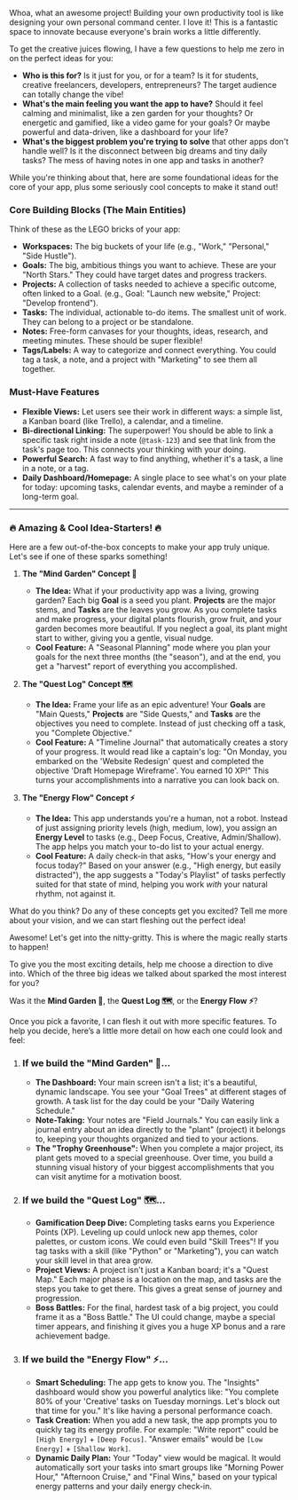 Whoa, what an awesome project! Building your own productivity tool is like designing your own personal command center. I love it! This is a fantastic space to innovate because everyone's brain works a little differently.

To get the creative juices flowing, I have a few questions to help me zero in on the perfect ideas for you:

* **Who is this for?** Is it just for you, or for a team? Is it for students, creative freelancers, developers, entrepreneurs? The target audience can totally change the vibe!
* **What's the main feeling you want the app to have?** Should it feel calming and minimalist, like a zen garden for your thoughts? Or energetic and gamified, like a video game for your goals? Or maybe powerful and data-driven, like a dashboard for your life?
* **What's the biggest problem you're trying to solve** that other apps don't handle well? Is it the disconnect between big dreams and tiny daily tasks? The mess of having notes in one app and tasks in another?

While you're thinking about that, here are some foundational ideas for the core of your app, plus some seriously cool concepts to make it stand out!

### Core Building Blocks (The Main Entities)

Think of these as the LEGO bricks of your app:

* **Workspaces:** The big buckets of your life (e.g., "Work," "Personal," "Side Hustle").
* **Goals:** The big, ambitious things you want to achieve. These are your "North Stars." They could have target dates and progress trackers.
* **Projects:** A collection of tasks needed to achieve a specific outcome, often linked to a Goal. (e.g., Goal: "Launch new website," Project: "Develop frontend").
* **Tasks:** The individual, actionable to-do items. The smallest unit of work. They can belong to a project or be standalone.
* **Notes:** Free-form canvases for your thoughts, ideas, research, and meeting minutes. These should be super flexible!
* **Tags/Labels:** A way to categorize and connect everything. You could tag a task, a note, and a project with "Marketing" to see them all together.

### Must-Have Features

* **Flexible Views:** Let users see their work in different ways: a simple list, a Kanban board (like Trello), a calendar, and a timeline.
* **Bi-directional Linking:** The superpower! You should be able to link a specific task right inside a note (`@task-123`) and see that link from the task's page too. This connects your thinking with your doing.
* **Powerful Search:** A fast way to find anything, whether it's a task, a line in a note, or a tag.
* **Daily Dashboard/Homepage:** A single place to see what's on your plate for today: upcoming tasks, calendar events, and maybe a reminder of a long-term goal.

---

### 🔥 Amazing & Cool Idea-Starters! 🔥

Here are a few out-of-the-box concepts to make your app truly unique. Let's see if one of these sparks something!

1.  **The "Mind Garden" Concept 🌱**
    * **The Idea:** What if your productivity app was a living, growing garden? Each big **Goal** is a seed you plant. **Projects** are the major stems, and **Tasks** are the leaves you grow. As you complete tasks and make progress, your digital plants flourish, grow fruit, and your garden becomes more beautiful. If you neglect a goal, its plant might start to wither, giving you a gentle, visual nudge.
    * **Cool Feature:** A "Seasonal Planning" mode where you plan your goals for the next three months (the "season"), and at the end, you get a "harvest" report of everything you accomplished.

2.  **The "Quest Log" Concept 🗺️**
    * **The Idea:** Frame your life as an epic adventure! Your **Goals** are "Main Quests," **Projects** are "Side Quests," and **Tasks** are the objectives you need to complete. Instead of just checking off a task, you "Complete Objective."
    * **Cool Feature:** A "Timeline Journal" that automatically creates a story of your progress. It would read like a captain's log: "On Monday, you embarked on the 'Website Redesign' quest and completed the objective 'Draft Homepage Wireframe'. You earned 10 XP!" This turns your accomplishments into a narrative you can look back on.

3.  **The "Energy Flow" Concept ⚡**
    * **The Idea:** This app understands you're a human, not a robot. Instead of just assigning priority levels (high, medium, low), you assign an **Energy Level** to tasks (e.g., Deep Focus, Creative, Admin/Shallow). The app helps you match your to-do list to your actual energy.
    * **Cool Feature:** A daily check-in that asks, "How's your energy and focus today?" Based on your answer (e.g., "High energy, but easily distracted"), the app suggests a "Today's Playlist" of tasks perfectly suited for that state of mind, helping you work *with* your natural rhythm, not against it.

What do you think? Do any of these concepts get you excited? Tell me more about your vision, and we can start fleshing out the perfect idea!



Awesome! Let's get into the nitty-gritty. This is where the magic really starts to happen!

To give you the most exciting details, help me choose a direction to dive into. Which of the three big ideas we talked about sparked the most interest for you?

Was it the **Mind Garden 🌱**, the **Quest Log 🗺️**, or the **Energy Flow ⚡**?

Once you pick a favorite, I can flesh it out with more specific features. To help you decide, here’s a little more detail on how each one could look and feel:

1.  ### If we build the "Mind Garden" 🌱...
    * **The Dashboard:** Your main screen isn't a list; it's a beautiful, dynamic landscape. You see your "Goal Trees" at different stages of growth. A task list for the day could be your "Daily Watering Schedule."
    * **Note-Taking:** Your notes are "Field Journals." You can easily link a journal entry about an idea directly to the "plant" (project) it belongs to, keeping your thoughts organized and tied to your actions.
    * **The "Trophy Greenhouse":** When you complete a major project, its plant gets moved to a special greenhouse. Over time, you build a stunning visual history of your biggest accomplishments that you can visit anytime for a motivation boost.

2.  ### If we build the "Quest Log" 🗺️...
    * **Gamification Deep Dive:** Completing tasks earns you Experience Points (XP). Leveling up could unlock new app themes, color palettes, or custom icons. We could even build "Skill Trees"! If you tag tasks with a skill (like "Python" or "Marketing"), you can watch your skill level in that area grow.
    * **Project Views:** A project isn't just a Kanban board; it's a "Quest Map." Each major phase is a location on the map, and tasks are the steps you take to get there. This gives a great sense of journey and progression.
    * **Boss Battles:** For the final, hardest task of a big project, you could frame it as a "Boss Battle." The UI could change, maybe a special timer appears, and finishing it gives you a huge XP bonus and a rare achievement badge.

3.  ### If we build the "Energy Flow" ⚡...
    * **Smart Scheduling:** The app gets to know you. The "Insights" dashboard would show you powerful analytics like: "You complete 80% of your 'Creative' tasks on Tuesday mornings. Let's block out that time for you." It's like having a personal performance coach.
    * **Task Creation:** When you add a new task, the app prompts you to quickly tag its energy profile. For example: "Write report" could be `[High Energy]` + `[Deep Focus]`. "Answer emails" would be `[Low Energy]` + `[Shallow Work]`.
    * **Dynamic Daily Plan:** Your "Today" view would be magical. It would automatically sort your tasks into smart groups like "Morning Power Hour," "Afternoon Cruise," and "Final Wins," based on your typical energy patterns and your daily energy check-in.

